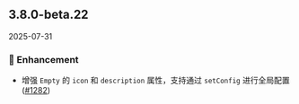 ## 3.8.0-beta.22
2025-07-31

### 💎 Enhancement

- 增强 `Empty` 的 `icon` 和 `description` 属性，支持通过 `setConfig` 进行全局配置 ([#1282](https://github.com/sheinsight/shineout-next/pull/1282))
